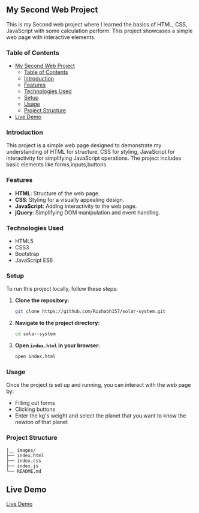 ## My Second Web Project

This is my Second web project where I learned the basics of HTML, CSS, JavaScript with some calculation perform. This project showcases a simple web page with interactive elements.

### Table of Contents

- [My Second Web Project](#my-second-web-project)
  - [Table of Contents](#table-of-contents)
  - [Introduction](#introduction)
  - [Features](#features)
  - [Technologies Used](#technologies-used)
  - [Setup](#setup)
  - [Usage](#usage)
  - [Project Structure](#project-structure)
- [Live Demo](#live-demo)

### Introduction

This project is a simple web page designed to demonstrate my understanding of HTML for structure, CSS for styling, JavaScript for interactivity for simplifying JavaScript operations. The project includes basic elements like forms,inputs,buttons

### Features

- **HTML**: Structure of the web page.
- **CSS**: Styling for a visually appealing design.
- **JavaScript**: Adding interactivity to the web page.
- **jQuery**: Simplifying DOM manipulation and event handling.

### Technologies Used

- HTML5
- CSS3
- Bootstrap
- JavaScript ES6

### Setup

To run this project locally, follow these steps:

1. **Clone the repository:**
    ```bash
    git clone https://github.com/Rishabh157/solar-system.git
    ```

2. **Navigate to the project directory:**
    ```bash
    cd solar-system
    ```

3. **Open `index.html` in your browser:**
    ```bash
    open index.html
    ```

### Usage

Once the project is set up and running, you can interact with the web page by:

- Filling out forms
- Clicking buttons
- Enter the kg's weight and select the planet that you want to know the newton of that planet

### Project Structure

```
|__ images/
├── index.html
├── index.css
├── index.js
└── README.md
```

## Live Demo
[Live Demo](https://rishabh157.github.io/solar-system/)
